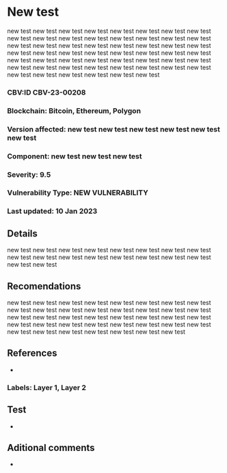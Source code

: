 # New test
  
new test new test new test  new test new test new test  new test new test new test  new test new test new test  new test new test new test  new test new test new test  new test new test new test  new test new test new test  new test new test new test  new test new test new test  new test new test new test  new test new test new test  new test new test new test  new test new test new test  new test new test new test  new test new test new test  new test new test new test  new test new test new test
  
### CBV:ID CBV-23-00208
### Blockchain: Bitcoin, Ethereum, Polygon
### Version affected: new test new test new test  new test new test new test
### Component: new test new test new test
### Severity: 9.5
### Vulnerability Type: NEW VULNERABILITY
### Last updated: 10 Jan 2023

## Details

new test new test new test  new test new test new test  new test new test new test  new test new test new test  new test new test new test  new test new test new test

## Recomendations

new test new test new test  new test new test new test  new test new test new test  new test new test new test  new test new test new test  new test new test new test  new test new test new test  new test new test new test  new test new test new test  new test new test new test  new test new test new test  new test new test new test  new test new test new test

## References

-

### Labels: Layer 1, Layer 2

## Test

-

## Aditional comments

-

